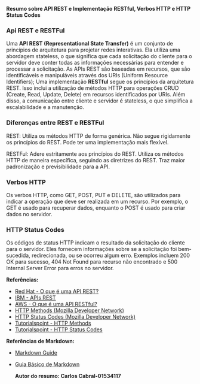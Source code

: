 **Resumo sobre API REST e Implementação RESTful, Verbos HTTP e HTTP Status Codes**

### Api REST e RESTFul

Uma **API REST (Representational State Transfer)** é um conjunto de princípios de arquitetura para projetar redes interativas. Ela utiliza uma abordagem stateless, o que significa que cada solicitação do cliente para o servidor deve conter todas as informações necessárias para entender e processar a solicitação. As APIs REST são baseadas em recursos, que são identificáveis e manipuláveis através dos URIs (Uniform Resource Identifiers); Uma implementação **RESTful** segue os princípios da arquitetura REST. Isso inclui a utilização de métodos HTTP para operações CRUD (Create, Read, Update, Delete) em recursos identificados por URIs. Além disso, a comunicação entre cliente e servidor é stateless, o que simplifica a escalabilidade e a manutenção.

### Diferenças entre REST e RESTFul

REST:
Utiliza os métodos HTTP de forma genérica.
Não segue rigidamente os princípios do REST.
Pode ter uma implementação mais flexível.

RESTFul:
Adere estritamente aos princípios do REST.
Utiliza os métodos HTTP de maneira específica, seguindo as diretrizes do REST.
Traz maior padronização e previsibilidade para a API.


### Verbos HTTP

Os verbos HTTP, como GET, POST, PUT e DELETE, são utilizados para indicar a operação que deve ser realizada em um recurso. Por exemplo, o GET é usado para recuperar dados, enquanto o POST é usado para criar dados no servidor.

### HTTP Status Codes

Os códigos de status HTTP indicam o resultado da solicitação do cliente para o servidor. Eles fornecem informações sobre se a solicitação foi bem-sucedida, redirecionada, ou se ocorreu algum erro. Exemplos incluem 200 OK para sucesso, 404 Not Found para recurso não encontrado e 500 Internal Server Error para erros no servidor.

**Referências:**
- [Red Hat - O que é uma API REST?](https://www.redhat.com/pt-br/topics/api/what-is-a-rest-api)
- [IBM - APIs REST](https://www.ibm.com/br-pt/topics/rest-apis)
- [AWS - O que é uma API RESTful?](https://aws.amazon.com/pt/what-is/restful-api/)
- [HTTP Methods (Mozilla Developer Network)](https://developer.mozilla.org/pt-BR/docs/Web/HTTP/Methods)
- [HTTP Status Codes (Mozilla Developer Network)](https://developer.mozilla.org/en-US/docs/Web/HTTP/Status)
- [Tutorialspoint - HTTP Methods](https://www.tutorialspoint.com/http/http_methods.htm)
- [Tutorialspoint - HTTP Status Codes](https://www.tutorialspoint.com/http/http_status_codes.htm)

**Referências de Markdown:**
- [Markdown Guide](https://www.markdownguide.org/)
- [Guia Básico de Markdown](https://docs.pipz.com/central-de-ajuda/learning-center/guia-basico-de-markdown#open)

  **Autor do resumo: Carlos Cabral-01534117**
